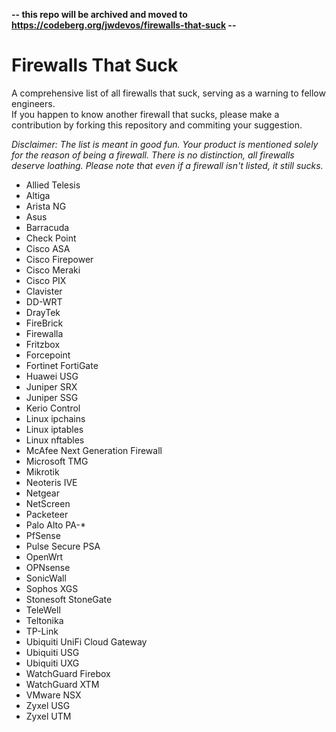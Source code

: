 **-- this repo will be archived and moved to https://codeberg.org/jwdevos/firewalls-that-suck --**

# Firewalls That Suck
A comprehensive list of all firewalls that suck, serving as a warning to fellow engineers.  
If you happen to know another firewall that sucks, please make a contribution by forking this repository and commiting your suggestion.  
  
*Disclaimer: The list is meant in good fun. Your product is mentioned solely for the reason of being a firewall. There is no distinction, all firewalls deserve loathing. Please note that even if a firewall isn't listed, it still sucks.*  
  
- Allied Telesis
- Altiga
- Arista NG
- Asus
- Barracuda
- Check Point
- Cisco ASA
- Cisco Firepower
- Cisco Meraki
- Cisco PIX
- Clavister
- DD-WRT
- DrayTek
- FireBrick
- Firewalla
- Fritzbox
- Forcepoint
- Fortinet FortiGate
- Huawei USG
- Juniper SRX
- Juniper SSG
- Kerio Control
- Linux ipchains
- Linux iptables
- Linux nftables
- McAfee Next Generation Firewall
- Microsoft TMG
- Mikrotik
- Neoteris IVE
- Netgear
- NetScreen
- Packeteer
- Palo Alto PA-*
- PfSense
- Pulse Secure PSA
- OpenWrt
- OPNsense
- SonicWall
- Sophos XGS
- Stonesoft StoneGate
- TeleWell
- Teltonika
- TP-Link
- Ubiquiti UniFi Cloud Gateway
- Ubiquiti USG
- Ubiquiti UXG
- WatchGuard Firebox
- WatchGuard XTM
- VMware NSX
- Zyxel USG
- Zyxel UTM

